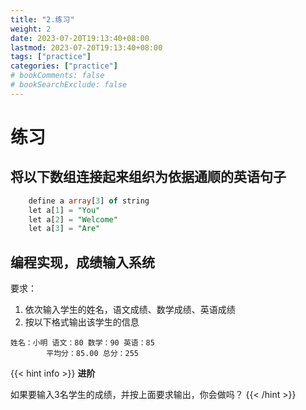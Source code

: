 ```yaml
---
title: "2.练习"
weight: 2
date: 2023-07-20T19:13:40+08:00
lastmod: 2023-07-20T19:13:40+08:00
tags: ["practice"]
categories: ["practice"]
# bookComments: false
# bookSearchExclude: false
---
```

# 练习

## 将以下数组连接起来组织为依据通顺的英语句子

```sql
    define a array[3] of string
    let a[1] = "You"
    let a[2] = "Welcome"
    let a[3] = "Are"
```

## 编程实现，成绩输入系统

要求：

1. 依次输入学生的姓名，语文成绩、数学成绩、英语成绩
2. 按以下格式输出该学生的信息

```
姓名：小明 语文：80 数学：90 英语：85
        平均分：85.00 总分：255
```

{{< hint info >}}
**进阶**

如果要输入3名学生的成绩，并按上面要求输出，你会做吗？
{{< /hint >}}